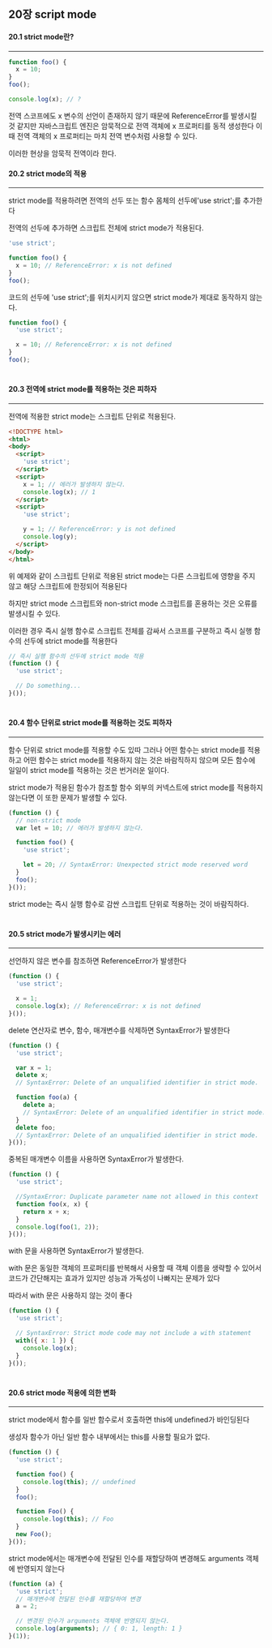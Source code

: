 ## 20장 script mode

#### 20.1 strict mode란?
---
```javascript
function foo() {
  x = 10;
}
foo();

console.log(x); // ?
```

전역 스코프에도 x 변수의 선언이 존재하지 않기 때문에 ReferenceError를 발생시킬 것 같지만 자바스크립트 엔진은 암묵적으로 전역 객체에 x 프로퍼티를 동적 생성한다 이때 전역 객체의 x 프로퍼티는 마치 전역 변수처럼 사용할 수 있다.

이러한 현상을 암묵적 전역이라 한다.

#### 20.2 strict mode의 적용
---
strict mode를 적용하려면 전역의 선두 또는 함수 몸체의 선두에'use strict';를 추가한다

전역의 선두에 추가하면 스크립트 전체에 strict mode가 적용된다.

```javascript
'use strict';

function foo() {
  x = 10; // ReferenceError: x is not defined
}
foo();
```

코드의 선두에 'use strict';를 위치시키지 않으면 strict mode가 제대로 동작하지 않는다.

```javascript
function foo() {
  'use strict';

  x = 10; // ReferenceError: x is not defined
}
foo();
```

#
#### 20.3 전역에 strict mode를 적용하는 것은 피하자
---
전역에 적용한 strict mode는 스크립트 단위로 적용된다.

```html
<!DOCTYPE html>
<html>
<body>
  <script>
    'use strict';
  </script>
  <script>
    x = 1; // 에러가 발생하지 않는다.
    console.log(x); // 1
  </script>
  <script>
    'use strict';

    y = 1; // ReferenceError: y is not defined
    console.log(y);
  </script>
</body>
</html>
```
위 예제와 같이 스크립트 단위로 적용된 strict mode는 다른 스크립트에 영향을 주지 않고 해당 스크립트에 한정되어 적용된다

하지만 strict mode 스크립트와 non-strict mode 스크립트를 혼용하는 것은 오류를 발생시킬 수 있다.

이러한 경우 즉시 실행 함수로 스크립트 전체를 감싸서 스코프를 구분하고 즉시 실행 함수의 선두에 strict mode를 적용한다

```javascript
// 즉시 실행 함수의 선두에 strict mode 적용
(function () {
  'use strict';

  // Do something...
}());
```

#
#### 20.4 함수 단위로 strict mode를 적용하는 것도 피하자
---
함수 단위로 strict mode를 적용할 수도 있따 그러나 어떤 함수는 strict mode를 적용하고 어떤 함수는 strict mode를 적용하지 않는 것은 바람직하지 않으며 모든 함수에 일일이 strict mode를 적용하는 것은 번거러운 일이다.

strict mode가 적용된 함수가 참조할 함수 외부의 커넥스트에 strict mode를 적용하지 않는다면 이 또한 문제가 발생할 수 있다.

```javascript
(function () {
  // non-strict mode
  var lеt = 10; // 에러가 발생하지 않는다.

  function foo() {
    'use strict';

    let = 20; // SyntaxError: Unexpected strict mode reserved word
  }
  foo();
}());
```
strict mode는 즉시 실행 함수로 감싼 스크립트 단위로 적용하는 것이 바람직하다.

#
#### 20.5 strict mode가 발생시키는 에러
---
선언하지 않은 변수를 참조하면 ReferenceError가 발생한다

```javascript
(function () {
  'use strict';

  x = 1;
  console.log(x); // ReferenceError: x is not defined
}());
```

delete 연산자로 변수, 함수, 매개변수를 삭제하면 SyntaxError가 발생한다

```javascript
(function () {
  'use strict';

  var x = 1;
  delete x;
  // SyntaxError: Delete of an unqualified identifier in strict mode.

  function foo(a) {
    delete a;
    // SyntaxError: Delete of an unqualified identifier in strict mode.
  }
  delete foo;
  // SyntaxError: Delete of an unqualified identifier in strict mode.
}());
```

중복된 매개변수 이름을 사용하면 SyntaxError가 발생한다.

```javascript
(function () {
  'use strict';

  //SyntaxError: Duplicate parameter name not allowed in this context
  function foo(x, x) {
    return x + x;
  }
  console.log(foo(1, 2));
}());
```

with 문을 사용하면 SyntaxError가 발생한다. 

with 문은 동일한 객체의 프로퍼티를 반복해서 사용할 때 객체 이름을 생략할 수 있어서 코드가 간단해지는 효과가 있지만 성능과 가독성이 나빠지는 문제가 있다

따라서 with 문은 사용하지 않는 것이 좋다

```javascript
(function () {
  'use strict';

  // SyntaxError: Strict mode code may not include a with statement
  with({ x: 1 }) {
    console.log(x);
  }
}());
```

#
#### 20.6 strict mode 적용에 의한 변화
---
strict mode에서 함수를 일반 함수로서 호출하면 this에 undefined가 바인딩된다

생성자 함수가 아닌 일반 함수 내부에서는 this를 사용할 필요가 없다.


```javascript
(function () {
  'use strict';

  function foo() {
    console.log(this); // undefined
  }
  foo();

  function Foo() {
    console.log(this); // Foo
  }
  new Foo();
}());
```

strict mode에서는 매개변수에 전달된 인수를 재할당하여 변경해도 arguments 객체에 반영되지 않는다

```javascript
(function (a) {
  'use strict';
  // 매개변수에 전달된 인수를 재할당하여 변경
  a = 2;

  // 변경된 인수가 arguments 객체에 반영되지 않는다.
  console.log(arguments); // { 0: 1, length: 1 }
}(1));
```